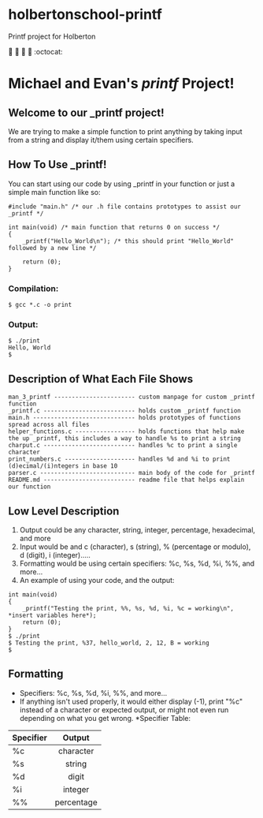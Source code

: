 # holbertonschool-printf
Printf project for Holberton

:goat: :water_buffalo: :penguin: :octopus: :octocat:

# Michael and Evan's __*printf*__ Project!

## Welcome to our _printf project!
We are trying to make a simple function to print anything by taking input from a string and display it/them using certain specifiers.

## How To Use _printf!
You can start using our code by using _printf in your function or just a simple main function like so:
```
#include "main.h" /* our .h file contains prototypes to assist our _printf */

int main(void) /* main function that returns 0 on success */
{
    _printf("Hello_World\n"); /* this should print "Hello_World" followed by a new line */
    
    return (0);
}
```

### Compilation:
```
$ gcc *.c -o print
```
### Output:
```
$ ./print
Hello, World
$
```

## Description of What Each File Shows
```
man_3_printf ----------------------- custom manpage for custom _printf function
_printf.c -------------------------- holds custom _printf function
main.h ----------------------------- holds prototypes of functions spread across all files
helper_functions.c ----------------- holds functions that help make the up _printf, this includes a way to handle %s to print a string
charput.c -------------------------- handles %c to print a single character
print_numbers.c -------------------- handles %d and %i to print (d)ecimal/(i)ntegers in base 10
parser.c --------------------------- main body of the code for _printf
README.md -------------------------- readme file that helps explain our function
```

## Low Level Description
1. Output could be any character, string, integer, percentage, hexadecimal, and more
2. Input would be and c (character), s (string), % (percentage or modulo), d (digit), i (integer).....
3. Formatting would be using certain specifiers: %c, %s, %d, %i, %%, and more...
4. An example of using your code, and the output:

```
int main(void)
{
    _printf("Testing the print, %%, %s, %d, %i, %c = working\n", *insert variables here*);
    return (0);
}
$ ./print
$ Testing the print, %37, hello_world, 2, 12, B = working
$
```

## Formatting
* Specifiers: %c, %s, %d, %i, %%, and more...
* If anything isn't used properly, it would either display (-1), print "%c" instead of a character or expected output, or might not even run depending on what you get wrong.
*Specifier Table:

|   Specifier   |    Output     |
| ------------- | :-----------: |
|       %c      |   character   |
|       %s      |    string     |
|       %d      |     digit     |
|       %i      |    integer    |
|       %%      |  percentage   |

